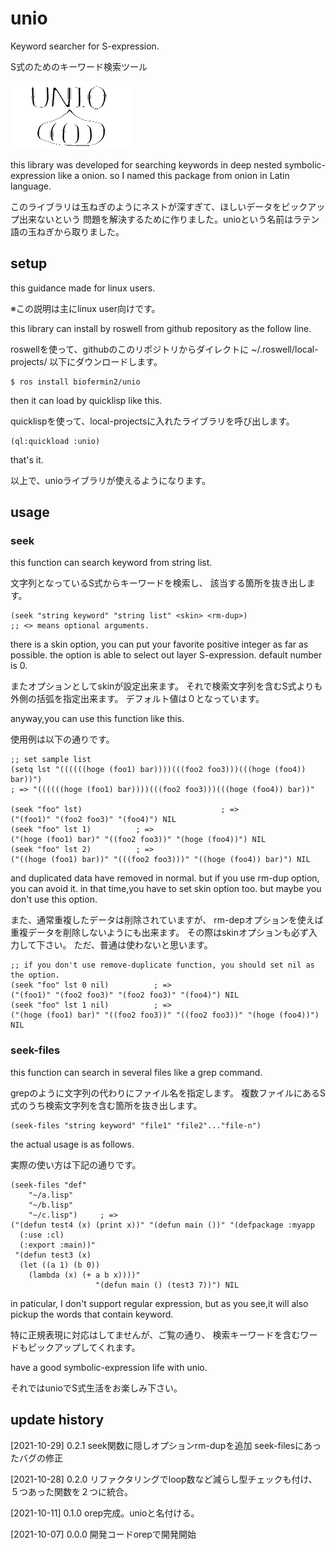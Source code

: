 # unio
Keyword searcher for S-expression.

S式のためのキーワード検索ツール

<img alt="unio symbol" src="https://github.com/biofermin2/unio/blob/main/unio2-1e.png">

this library was developed for searching keywords in deep nested symbolic-expression like a onion.
so I named this package from onion in Latin language.

このライブラリは玉ねぎのようにネストが深すぎて、ほしいデータをピックアップ出来ないという
問題を解決するために作りました。unioという名前はラテン語の玉ねぎから取りました。

## setup
this guidance made for linux users.

※この説明は主にlinux user向けです。

this library can install by roswell from github repository as the follow line.

roswellを使って、githubのこのリポジトリからダイレクトに
~/.roswell/local-projects/
以下にダウンロードします。

```shell
$ ros install biofermin2/unio
```

then it can load by quicklisp like this.

quicklispを使って、local-projectsに入れたライブラリを呼び出します。

```common-lisp
(ql:quickload :unio) 
```
that's it.

以上で、unioライブラリが使えるようになります。

## usage
### seek
this function can search keyword from string list.

文字列となっているS式からキーワードを検索し、
該当する箇所を抜き出します。

```common-lisp
(seek "string keyword" "string list" <skin> <rm-dup>)
;; <> means optional arguments.
```
there is a skin option, you can put your favorite positive integer as far as possible.
the option is able to select out layer S-expression.
default number is 0.

またオプションとしてskinが設定出来ます。
それで検索文字列を含むS式よりも外側の括弧を指定出来ます。
デフォルト値は０となっています。

anyway,you can use this function like this.

使用例は以下の通りです。

```common-lisp
;; set sample list
(setq lst "((((((hoge (foo1) bar))))(((foo2 foo3)))(((hoge (foo4)) bar))") 
; => "((((((hoge (foo1) bar))))(((foo2 foo3)))(((hoge (foo4)) bar))"

(seek "foo" lst)							   ; => 
("(foo1)" "(foo2 foo3)" "(foo4)") NIL 
(seek "foo" lst 1)			; => 
("(hoge (foo1) bar)" "((foo2 foo3))" "(hoge (foo4))") NIL
(seek "foo" lst 2)			; => 
("((hoge (foo1) bar))" "(((foo2 foo3)))" "((hoge (foo4)) bar)") NIL
```

and duplicated data have removed in normal.
but if you use rm-dup option, you can avoid it.
in that time,you have to set skin option too.
but maybe you don't use this option.

また、通常重複したデータは削除されていますが、
rm-depオプションを使えば重複データを削除しないようにも出来ます。
その際はskinオプションも必ず入力して下さい。
ただ、普通は使わないと思います。

```common-lisp
;; if you don't use remove-duplicate function, you should set nil as the option.
(seek "foo" lst 0 nil)			; => 
("(foo1)" "(foo2 foo3)" "(foo2 foo3)" "(foo4)") NIL
(seek "foo" lst 1 nil)			; => 
("(hoge (foo1) bar)" "((foo2 foo3))" "((foo2 foo3))" "(hoge (foo4))") NIL

```

### seek-files
this function can search in several files like a grep command.

grepのように文字列の代わりにファイル名を指定します。
複数ファイルにあるS式のうち検索文字列を含む箇所を抜き出します。

```common-lisp
(seek-files "string keyword" "file1" "file2"..."file-n")
```
the actual usage is as follows.

実際の使い方は下記の通りです。

```common-lisp
(seek-files "def"
    "~/a.lisp"
    "~/b.lisp"
    "~/c.lisp")		; => 
("(defun test4 (x) (print x))" "(defun main ())" "(defpackage :myapp
  (:use :cl)
  (:export :main))"
 "(defun test3 (x)
  (let ((a 1) (b 0))
    (lambda (x) (+ a b x))))"
			       "(defun main () (test3 7))") NIL
```
in paticular, I don't support regular expression,
but as you see,it will also pickup the words that contain keyword.

特に正規表現に対応はしてませんが、ご覧の通り、
検索キーワードを含むワードもピックアップしてくれます。

have a good symbolic-expression life with unio.

それではunioでS式生活をお楽しみ下さい。


## update history
[2021-10-29] 0.2.1 seek関数に隠しオプションrm-dupを追加 seek-filesにあったバグの修正

[2021-10-28] 0.2.0 リファクタリングでloop数など減らし型チェックも付け、５つあった関数を２つに統合。

[2021-10-11] 0.1.0 orep完成。unioと名付ける。

[2021-10-07] 0.0.0 開発コードorepで開発開始
